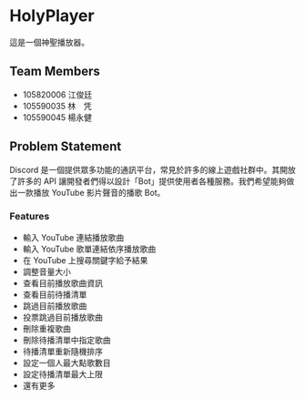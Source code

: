 # HolyPlayer

這是一個神聖播放器。

## Team Members

- 105820006 江俊廷
- 105590035 林　凭
- 105590045 楊永健

## Problem Statement

Discord 是一個提供眾多功能的通訊平台，常見於許多的線上遊戲社群中。其開放了許多的 API 讓開發者們得以設計「Bot」提供使用者各種服務。我們希望能夠做出一款播放 YouTube 影片聲音的播歌 Bot。

### Features

- 輸入 YouTube 連結播放歌曲 
- 輸入 YouTube 歌單連結依序播放歌曲
- 在 YouTube 上搜尋關鍵字給予結果
- 調整音量大小
- 查看目前播放歌曲資訊
- 查看目前待播清單
- 跳過目前播放歌曲
- 投票跳過目前播放歌曲
- 刪除重複歌曲
- 刪除待播清單中指定歌曲
- 待播清單重新隨機排序
- 設定一個人最大點歌數目
- 設定待播清單最大上限
- 還有更多